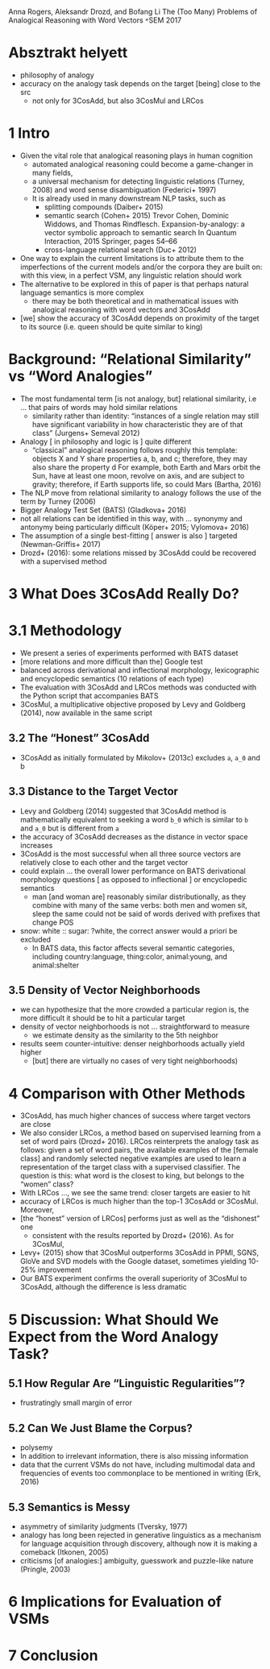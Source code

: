 Anna Rogers, Aleksandr Drozd, and Bofang Li
The (Too Many) Problems of Analogical Reasoning with Word Vectors
`*`SEM 2017

# Absztrakt helyett

* philosophy of analogy
* accuracy on the analogy task depends on the target [being] close to the src
  * not only for 3CosAdd, but also 3CosMul and LRCos

# 1 Intro

* Given the vital role that analogical reasoning plays in human cognition
  * automated analogical reasoning could become a game-changer in many fields,
  * a universal mechanism for detecting linguistic relations (Turney, 2008) and
    word sense disambiguation (Federici+ 1997)
  * It is already used in many downstream NLP tasks, such as
    * splitting compounds (Daiber+ 2015)
    * semantic search (Cohen+ 2015)
      Trevor Cohen, Dominic Widdows, and Thomas Rindflesch. 
      Expansion-by-analogy: a vector symbolic approach to semantic search
      In Quantum Interaction, 2015 Springer, pages 54–66
    * cross-language relational search (Duc+ 2012)
* One way to explain the current limitations is to attribute them to the
  imperfections of the current models and/or the corpora they are built on:
  with this view, in a perfect VSM, any linguistic relation should work
* The alternative to be explored in this of paper is that perhaps natural
  language semantics is more complex
  * there may be both theoretical and in mathematical issues with analogical
    reasoning with word vectors and 3CosAdd
* [we] show the accuracy of 3CosAdd depends on proximity of the target to its
  source (i.e. queen should be quite similar to king)

# Background: “Relational Similarity” vs “Word Analogies”

* The most fundamental term [is not analogy, but] relational similarity, i.e
  ... that pairs of words may hold similar relations
  * similarity rather than identity:
    “instances of a single relation may still have significant variability in
    how characteristic they are of that class” (Jurgens+ Semeval 2012)
* Analogy [ in philosophy and logic is ] quite different
  * “classical” analogical reasoning follows roughly this template:
    objects X and Y share properties a, b, and c; therefore, they may also
    share the property d
    For example, both Earth and Mars orbit the Sun, have at least one moon,
    revolve on axis, and are subject to gravity; therefore, if Earth supports
    life, so could Mars (Bartha, 2016)
* The NLP move from relational similarity to analogy follows the use of the
  term by Turney (2006)
* Bigger Analogy Test Set (BATS) (Gladkova+ 2016)
* not all relations can be identified in this way, with ... synonymy and
  antonymy being particularly difficult (Köper+ 2015; Vylomova+ 2016)
* The assumption of a single best-fitting [ answer is also ] targeted
  (Newman-Griffis+ 2017) 
* Drozd+ (2016): some relations missed by 3CosAdd could be recovered with a
  supervised method

# 3 What Does 3CosAdd Really Do?

# 3.1 Methodology

* We present a series of experiments performed with BATS dataset
* [more relations and more difficult than the] Google test
* balanced across derivational and inflectional morphology, lexicographic and
  encyclopedic semantics (10 relations of each type)
* The evaluation with 3CosAdd and LRCos methods was conducted with the Python
  script that accompanies BATS
* 3CosMul, a multiplicative objective proposed by Levy and Goldberg (2014), now
  available in the same script

## 3.2 The “Honest” 3CosAdd

* 3CosAdd as initially formulated by Mikolov+ (2013c) excludes `a`, `a_0` and b

## 3.3 Distance to the Target Vector

* Levy and Goldberg (2014) suggested that 3CosAdd method is
  mathematically equivalent to seeking a word `b_0` which is similar to `b`
  and `a_0` but is different from `a`
* the accuracy of 3CosAdd decreases as the distance in vector space increases
* 3CosAdd is the most successful when all three source vectors are relatively
  close to each other and the target vector
* could explain ... the overall lower performance on BATS derivational
  morphology questions [ as opposed to inflectional ] or encyclopedic semantics
  * man [and woman are] reasonably similar distributionally, as 
    they combine with many of the same verbs: both men and women sit, sleep
    the same could not be said of words derived with prefixes that change POS
* snow: white :: sugar: ?white, the correct answer would a priori be excluded
  * In BATS data, this factor affects several semantic categories, including
    country:language, thing:color, animal:young, and animal:shelter

## 3.5 Density of Vector Neighborhoods

* we can hypothesize that the more crowded a particular region is, the more
  difficult it should be to hit a particular target
* density of vector neighborhoods is not ... straightforward to measure
  * we estimate density as the similarity to the 5th neighbor
* results seem counter-intuitive: denser neighborhoods actually yield higher
  * [but] there are virtually no cases of very tight neighborhoods)

# 4 Comparison with Other Methods

* 3CosAdd, has much higher chances of success where target vectors are close
* We also consider LRCos, a method based on supervised learning from a set of
  word pairs (Drozd+ 2016). LRCos reinterprets the analogy task as follows:
  given a set of word pairs, the available examples of the [female class] and
  randomly selected negative examples are used to learn a representation of the
  target class with a supervised classifier. The question is this: what word is
  the closest to king, but belongs to the “women” class?
* With LRCos ..., we see the same trend: closer targets are easier to hit
* accuracy of LRCos is much higher than the top-1 3CosAdd or 3CosMul. Moreover,
* [the “honest” version of LRCos] performs just as well as the “dishonest” one
  * consistent with the results reported by Drozd+ (2016). As for 3CosMul,
* Levy+ (2015) show that 3CosMul outperforms 3CosAdd in PPMI, SGNS, GloVe and
  SVD models with the Google dataset, sometimes yielding 10-25% improvement
* Our BATS experiment confirms the overall superiority of 3CosMul to 3CosAdd,
  although the difference is less dramatic

# 5 Discussion: What Should We Expect from the Word Analogy Task?

## 5.1 How Regular Are “Linguistic Regularities”?

* frustratingly small margin of error

## 5.2 Can We Just Blame the Corpus?

* polysemy
* In addition to irrelevant information, there is also missing information
* data that the current VSMs do not have, including multimodal data and
  frequencies of events too commonplace to be mentioned in writing (Erk, 2016)

## 5.3 Semantics is Messy

* asymmetry of similarity judgments (Tversky, 1977)
* analogy has long been rejected in generative linguistics as a mechanism for
  language acquisition through discovery, although now it is making a comeback
  (Itkonen, 2005)
* criticisms [of analogies:] ambiguity, guesswork and puzzle-like nature
  (Pringle, 2003)

# 6 Implications for Evaluation of VSMs

# 7 Conclusion

